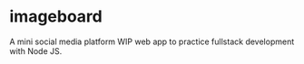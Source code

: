 # imageboard
A mini social media platform
WIP web app to practice fullstack development with Node JS.
